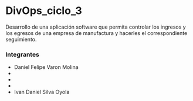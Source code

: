 # DivOps_ciclo_3
Desarrollo de una aplicación software que permita controlar los ingresos y los egresos de una empresa de manufactura y hacerles el correspondiente seguimiento.

### Integrantes
- Daniel Felipe Varon Molina
-
-
-
- Ivan Daniel Silva Oyola
